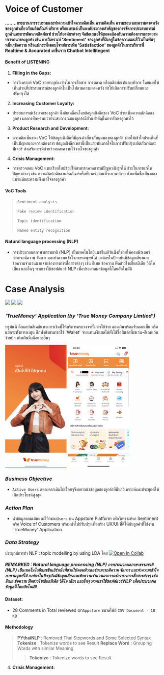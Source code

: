 # Voice of Customer
#### ........กระบวนการรวบรวมและทำความเข้าใจความคิดเห็น ความคิดเห็น ความชอบ และความคาดหวังของลูกค้าเกี่ยวกับผลิตภัณฑ์ บริการ หรือแบรนด์ เป็นองค์ประกอบสำคัญของการจัดการประสบการณ์ลูกค้าและการพัฒนาผลิตภัณฑ์ ช่วยให้องค์กรต่างๆ จัดข้อเสนอให้สอดคล้องกับความต้องการและความปรารถนาของลูกค้า เช่น การวิเคราะห์ 'Sentiment' ของลูกค้าที่ฝังอยู่ในข้อความและรีวิวเป็นพันๆหมื่นๆข้อความ หรือแม้กระทั้งตอบโจทย์การเพิ่ม 'Satisfaction' ของลูกค้าในการบริการที่ Realtime & Accurated มาขึ้นจาก Chatbot Intellitegent

#### Benefit of LISTENING
1. **Filling in the Gaps:**
- การวิเคราะห์ VoC ช่วยระบุช่องว่างในการสื่อสาร การตลาด หรือผลิตภัณฑ์และบริการ โดยเผยให้เห็นส่วนที่ประสบการณ์ของลูกค้าไม่เป็นไปตามความคาดหวัง ทำให้เกิดการปรับเปลี่ยนและปรับปรุงได้
2. **Increasing Customer Loyalty:**
- ประสบการณ์เชิงบวกของลูกค้า ซึ่งขับเคลื่อนโดยข้อมูลเชิงลึกของ VoC ช่วยเพิ่มความภักดีของลูกค้า ผลการศึกษาพบว่าประสบการณ์ของลูกค้ามีส่วนสำคัญในการรักษาลูกค้าไว้
3. **Product Research and Development:**
- ความคิดเห็นของ VoC ให้ข้อมูลเชิงลึกที่มีคุณค่าเกี่ยวกับมุมมองของลูกค้า ช่วยให้เข้าใจประเด็นที่เป็นปัญหาและความต้องการ ข้อมูลเชิงลึกเหล่านี้เป็นแรงบันดาลใจในการปรับปรุงผลิตภัณฑ์และฟีเจอร์ ส่งเสริมการมีส่วนร่วมและความไว้วางใจของลูกค้า
4. **Crisis Management:**
- การตรวจสอบ VoC แบบเรียลไทม์ช่วยให้สามารถคาดการณ์ปัญหาเชิงรุกได้ ช่วยในการแก้ไขปัญหาต่างๆ เช่น ความผิดปกติของผลิตภัณฑ์หรือฟีเจอร์ ก่อนที่จะบานปลาย ช่วยเพิ่มชื่อเสียงของแบรนด์และความพึงพอใจของลูกค้า
#### VoC Tools
> `Sentiment analysis`
> 
> `Fake review identification`
> 
> `Topic identification`
> 
> `Named entity recognition`
  #### Natural language processing (NLP) 
  - การประมวลผลภาษาธรรมชาติ (NLP) เป็นเทคโนโลยีแมชชีนเลิร์นนิ่งที่ช่วยให้คอมพิวเตอร์สามารถตีความ จัดการ และทำความเข้าใจภาษามนุษย์ได้ องค์กรในปัจจุบันมีข้อมูลเสียงและข้อความจำนวนมากจากช่องทางการสื่อสารต่างๆ เช่น อีเมล ข้อความ ฟีดข่าวโซเชียลมีเดีย วิดีโอ เสียง และอื่นๆ พวกเขาใช้ซอฟต์แวร์ NLP เพื่อประมวลผลข้อมูลนี้โดยอัตโนมัติ 

# Case Analysis
[![](https://img.shields.io/badge/-Python-green)](#) [![](https://img.shields.io/badge/Noises-blue)](#) [![](https://img.shields.io/badge/NLP-red)](#) 

### _'TrueMoney' Application (by 'True Money Company Limtied')_
ทรูมันนี่ คือแอปพลิเคชันทางการเงินที่ให้บริการครบวงจรทั้งการใช้จ่าย ออมเงินพร้อมรับดอกเบี้ย หรือแม้กระทั้งการลงทุน อีกทั้งยังสามารถใช้ 'Wallet' จ่ายแทนเงินสดได้ทั้งใช้ซื้อสินค้าที่เซเว่น-อีเลฟเว่น จ่ายบิล เติมเงินมือถือและอื่นๆ 

 <img src="https://github.com/Alongkon128/MADT2-Cus.Analytics/blob/main/Workshop%205/truefont.PNG" width="200" height="400">  <img src="https://github.com/Alongkon128/MADT2-Cus.Analytics/blob/main/Workshop%205/trueback.PNG" width="200" height="400">
### _Business Objective_
   - `Active Users` ลดลงจากเดิมไปเรื่อยๆจึงอยากนำข้อมูลของลูกค้าที่มีนำวิเคราะห์และประยุกต์ให้เกิดประโยชน์สูงสุด
### _Action Plan_
   - นำข้อมูลคอมเม้นและรีวิวของ`Users` บน Appstore Platform เพิ่อวิเคราะห์หา Sentiment หรือ Voice of Customers พร้อมนำไปปรับปรุงเพื่อสร้าง UX/UI ที่ดีให้กับลูกค้าที่ใช้งาน 'TrueMoney' Application 
### _Data Strategy_
ประยุกต์การทำ NLP : topic modelling by using LDA โดย [![Open In Collab](https://colab.research.google.com/assets/colab-badge.svg)](https://colab.research.google.com/drive/1X2o4aIkuh1thp0yEJWS_EmCW0VNpIsQT#scrollTo=kcPwk-oxSEUO)
##### REMARKED : Natural language processing (NLP) การประมวลผลภาษาธรรมชาติ (NLP) เป็นเทคโนโลยีแมชชีนเลิร์นนิ่งที่ช่วยให้คอมพิวเตอร์สามารถตีความ จัดการ และทำความเข้าใจภาษามนุษย์ได้ องค์กรในปัจจุบันมีข้อมูลเสียงและข้อความจำนวนมากจากช่องทางการสื่อสารต่างๆ เช่น อีเมล ข้อความ ฟีดข่าวโซเชียลมีเดีย วิดีโอ เสียง และอื่นๆ พวกเขาใช้ซอฟต์แวร์ NLP เพื่อประมวลผลข้อมูลนี้โดยอัตโนมัติ 
#### Dataset:
* 28 Comments in Total reviewed on`Appstore` ขนาดไฟล์ `CSV Document - 10 KB`
#### Methodology 
>**PYthaiNLP** : Removed Thai Stopwords and Some Selected Syntax
>**Tokenize**  : Tokenize words to see Result
>**Replace Word**  : Grouping Words with similar Meaning
>>**Tokenize**  : Tokenize words to see Result
4. **Crisis Management:**

